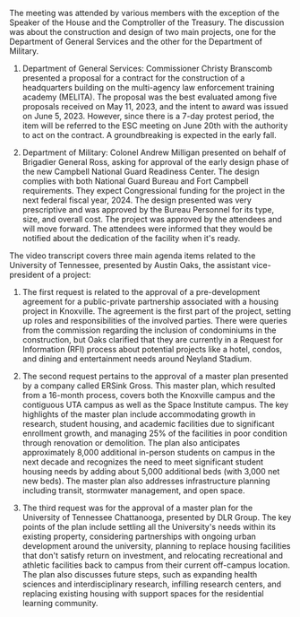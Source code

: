 The meeting was attended by various members with the exception of the Speaker of the House and the Comptroller of the Treasury. The discussion was about the construction and design of two main projects, one for the Department of General Services and the other for the Department of Military.

1. Department of General Services: Commissioner Christy Branscomb presented a proposal for a contract for the construction of a headquarters building on the multi-agency law enforcement training academy (MELITA). The proposal was the best evaluated among five proposals received on May 11, 2023, and the intent to award was issued on June 5, 2023. However, since there is a 7-day protest period, the item will be referred to the ESC meeting on June 20th with the authority to act on the contract. A groundbreaking is expected in the early fall.

2. Department of Military: Colonel Andrew Milligan presented on behalf of Brigadier General Ross, asking for approval of the early design phase of the new Campbell National Guard Readiness Center. The design complies with both National Guard Bureau and Fort Campbell requirements. They expect Congressional funding for the project in the next federal fiscal year, 2024. The design presented was very prescriptive and was approved by the Bureau Personnel for its type, size, and overall cost. The project was approved by the attendees and will move forward. The attendees were informed that they would be notified about the dedication of the facility when it's ready.

The video transcript covers three main agenda items related to the University of Tennessee, presented by Austin Oaks, the assistant vice-president of a project:

1. The first request is related to the approval of a pre-development agreement for a public-private partnership associated with a housing project in Knoxville. The agreement is the first part of the project, setting up roles and responsibilities of the involved parties. There were queries from the commission regarding the inclusion of condominiums in the construction, but Oaks clarified that they are currently in a Request for Information (RFI) process about potential projects like a hotel, condos, and dining and entertainment needs around Neyland Stadium.

2. The second request pertains to the approval of a master plan presented by a company called ERSink Gross. This master plan, which resulted from a 16-month process, covers both the Knoxville campus and the contiguous UTA campus as well as the Space Institute campus. The key highlights of the master plan include accommodating growth in research, student housing, and academic facilities due to significant enrollment growth, and managing 25% of the facilities in poor condition through renovation or demolition. The plan also anticipates approximately 8,000 additional in-person students on campus in the next decade and recognizes the need to meet significant student housing needs by adding about 5,000 additional beds (with 3,000 net new beds). The master plan also addresses infrastructure planning including transit, stormwater management, and open space.

3.  The third request was for the approval of a master plan for the University of Tennessee Chattanooga, presented by DLR Group. The key points of the plan include settling all the University's needs within its existing property, considering partnerships with ongoing urban development around the university, planning to replace housing facilities that don't satisfy return on investment, and relocating recreational and athletic facilities back to campus from their current off-campus location. The plan also discusses future steps, such as expanding health sciences and interdisciplinary research, infilling research centers, and replacing existing housing with support spaces for the residential learning community.
